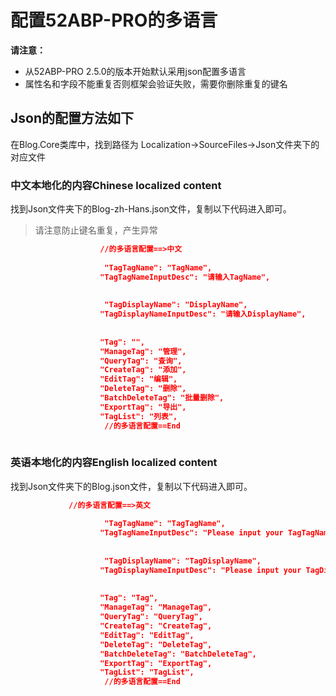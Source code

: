 

# 配置52ABP-PRO的多语言
 
 
**请注意：**
- 从52ABP-PRO 2.5.0的版本开始默认采用json配置多语言
- 属性名和字段不能重复否则框架会验证失败，需要你删除重复的键名

## Json的配置方法如下

在Blog.Core类库中，找到路径为 Localization->SourceFiles->Json文件夹下的对应文件

### 中文本地化的内容Chinese localized content

找到Json文件夹下的Blog-zh-Hans.json文件，复制以下代码进入即可。

> 请注意防止键名重复，产生异常

```json
                    //的多语言配置==>中文
                    
                     "TagTagName": "TagName",
                    "TagTagNameInputDesc": "请输入TagName",
                     
                    
                     "TagDisplayName": "DisplayName",
                    "TagDisplayNameInputDesc": "请输入DisplayName",
                     
					                     
                    "Tag": "",
                    "ManageTag": "管理",
                    "QueryTag": "查询",
                    "CreateTag": "添加",
                    "EditTag": "编辑",
                    "DeleteTag": "删除",
                    "BatchDeleteTag": "批量删除",
                    "ExportTag": "导出",
                    "TagList": "列表",
                     //的多语言配置==End
                    


```


### 英语本地化的内容English localized content
找到Json文件夹下的Blog.json文件，复制以下代码进入即可。
```json
             //的多语言配置==>英文
                    
                     "TagTagName": "TagTagName",
                    "TagTagNameInputDesc": "Please input your TagTagName",
                     
                    
                     "TagDisplayName": "TagDisplayName",
                    "TagDisplayNameInputDesc": "Please input your TagDisplayName",
                     
					                     
                    "Tag": "Tag",
                    "ManageTag": "ManageTag",
                    "QueryTag": "QueryTag",
                    "CreateTag": "CreateTag",
                    "EditTag": "EditTag",
                    "DeleteTag": "DeleteTag",
                    "BatchDeleteTag": "BatchDeleteTag",
                    "ExportTag": "ExportTag",
                    "TagList": "TagList",
                     //的多语言配置==End
                    




```